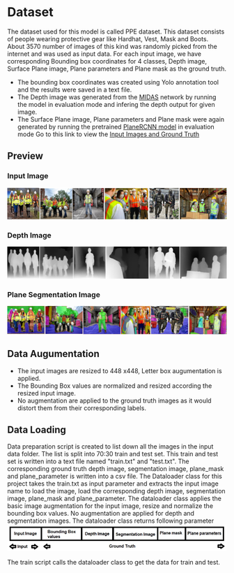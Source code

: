 # Dataset

The dataset used for this model is called PPE dataset. This dataset consists of people wearing protective gear like Hardhat, Vest, Mask and Boots. About 3570 number of images of this kind was randomly picked from the internet and was used as input data. For each input image, we have corresponding Bounding box coordinates for 4 classes, Depth image, Surface Plane image, Plane parameters and Plane mask as the ground truth.
 - The bounding box coordinates was created using Yolo annotation tool and the results were saved in a text file.
 - The Depth image was generated from the [MIDAS](https://github.com/intel-isl/MiDaS) network by running the model in evaluation mode and infering the depth output for given image.
 - The Surface Plane image, Plane parameters and Plane mask were again generated by running the pretrained [PlaneRCNN model](https://github.com/NVlabs/planercnn) in evaluation mode
Go to this link to view the [Input Images and Ground Truth](https://drive.google.com/drive/u/0/folders/1ijNY2BA2UHhNWuzu5b9WCCOz40v3gzvh)

## Preview

### Input Image

![](Images/InputImages.jpg)

### Depth Image

![](Images/Depth_Inputs.jpg)

### Plane Segmentation Image

![](Images/PlaneRCNN_Inputs.jpg)

## Data Augumentation
- The input images are resized to 448 x448, Letter box augumentation is applied.
- The Bounding Box values are normalized and resized according the resized input image.
- No augmentation are applied to the ground truth images as it would distort them from their corresponding labels.

## Data Loading
Data preparation script is created to list down all the images in the input data folder. The list is split into 70:30 train and test set. This train and test set is written into a text file named "train.txt" and "test.txt". The corresponding ground truth depth image, segmentation image, plane_mask and plane_parameter is written into a csv file. The Dataloader class for this project takes the train.txt as input parameter and extracts the input image name to load the image, load the corresponding depth image, segmentation image, plane_mask and plane_parameter. The dataloader class applies the basic image augmentation for the input image, resize and normalize the bounding box values. No augmentation are applied for depth and segmentation images. The dataloader class returns following parameter
![](Images/Dataloader.jpg)

The train script calls the dataloader class to get the data for train and test. 
